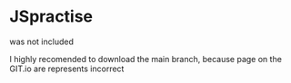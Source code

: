 # JSpractise
**<iostream>** was not included
  
  I highly recomended to download the main branch, because page on the GIT.io are represents incorrect
